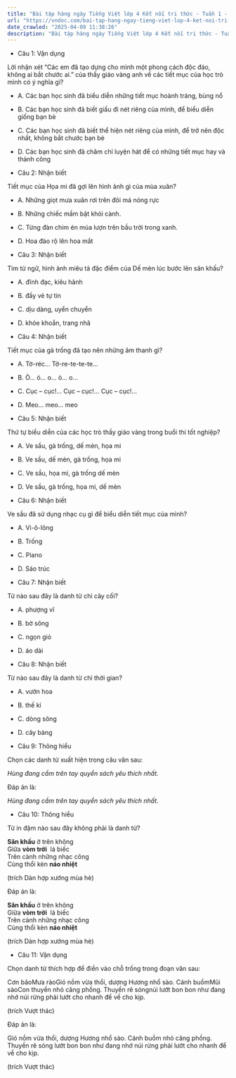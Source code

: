 ```yaml
---
title: "Bài tập hàng ngày Tiếng Việt lớp 4 Kết nối tri thức - Tuần 1 - Thứ 2 gồm các câu hỏi tổng hợp nội dung Đọc hiểu văn bản và Luyện từ và câu được học ở Tuần 1 trong chương trình Tiếng Việt lớp 4 Tập 1 Kết nối tri thức."
url: "https://vndoc.com/bai-tap-hang-ngay-tieng-viet-lop-4-ket-noi-tri-thuc-tuan-1-thu-5-326236"
date_crawled: "2025-04-09 11:38:26"
description: "Bài tập hàng ngày Tiếng Việt lớp 4 Kết nối tri thức - Tuần 1 - Thứ 2 gồm các câu hỏi tổng hợp nội dung Đọc hiểu văn bản và Luyện từ và câu được học ở Tuần 1 trong chương trình Tiếng Việt lớp 4 Tập 1 Kết nối tri thức."
---
```


* Câu 1:  Vận dụng

Lời nhận xét “Các em đã tạo dựng cho mình một phong cách độc đáo, không ai bắt chước ai.” của thầy giáo vàng anh về các tiết mục của học trò mình có ý nghĩa gì?

  * A. Các bạn học sinh đã biểu diễn những tiết mục hoành tráng, bùng nổ 
  * B. Các bạn học sinh đã biết giấu đi nét riêng của mình, để biểu diễn giống bạn bè 
  * C. Các bạn học sinh đã biết thể hiện nét riêng của mình, để trở nên độc nhất, không bắt chước bạn bè 
  * D. Các bạn học sinh đã chăm chỉ luyện hát để có những tiết mục hay và thành công 



* Câu 2:  Nhận biết

Tiết mục của Họa mi đã gợi lên hình ảnh gì của mùa xuân?

  * A. Những giọt mưa xuân rơi trên đôi má nóng rực 
  * B. Những chiếc mầm bật khỏi cành. 
  * C. Từng đàn chim én múa lượn trên bầu trời trong xanh. 
  * D. Hoa đào rộ lên hoa mắt 



* Câu 3:  Nhận biết

Tìm từ ngữ, hình ảnh miêu tả đặc điểm của Dế mèn lúc bước lên sân khấu?

  * A. đĩnh đạc, kiêu hãnh 
  * B. đầy vẻ tự tin 
  * C. dịu dàng, uyển chuyển 
  * D. khỏe khoắn, trang nhã 



* Câu 4:  Nhận biết

Tiết mục của gà trống đã tạo nên những âm thanh gì?

  * A. Tờ-réc… Tờ-re-te-te-te… 
  * B. Ò… ó… o… ò… o… 
  * C. Cục – cục!… Cục – cục!… Cục – cục!… 
  * D. Meo… meo… meo 



* Câu 5:  Nhận biết

Thứ tự biểu diễn của các học trò thầy giáo vàng trong buổi thi tốt nghiệp?

  * A. Ve sầu, gà trống, dế mèn, họa mi 
  * B. Ve sầu, dế mèn, gà trống, họa mi 
  * C. Ve sầu, họa mi, gà trống dế mèn 
  * D. Ve sầu, gà trống, họa mi, dế mèn 



* Câu 6:  Nhận biết

Ve sầu đã sử dụng nhạc cụ gì để biểu diễn tiết mục của mình?

  * A. Vi-ô-lông 
  * B. Trống 
  * C. Piano 
  * D. Sáo trúc 



* Câu 7:  Nhận biết

Từ nào sau đây là danh từ chỉ cây cối?

  * A. phượng vĩ 
  * B. bờ sông 
  * C. ngọn gió 
  * D. áo dài 



* Câu 8:  Nhận biết

Từ nào sau đây là danh từ chỉ thời gian?

  * A. vườn hoa 
  * B. thế kỉ 
  * C. dòng sông 
  * D. cây bàng 



* Câu 9:  Thông hiểu

Chọn các danh từ xuất hiện trong câu văn sau:

_Hùng đang cầm trên tay quyển sách yêu thích nhất._

Đáp án là:

_Hùng đang cầm trên tay quyển sách yêu thích nhất._

* Câu 10:  Thông hiểu

Từ in đậm nào sau đây không phải là danh từ?

**Sân khấu** ở trên không  
Giữa **vòm trời**  lá biếc  
Trên cành những nhạc công  
Cùng thổi kèn **náo nhiệt**

(trích Dàn hợp xướng mùa hè)

Đáp án là:

**Sân khấu** ở trên không  
Giữa **vòm trời**  lá biếc  
Trên cành những nhạc công  
Cùng thổi kèn **náo nhiệt**

(trích Dàn hợp xướng mùa hè)

* Câu 11:  Vận dụng

Chọn danh từ thích hợp để điền vào chỗ trống trong đoạn văn sau:

Cơn bãoMưa ràoGió nồm vừa thổi, dượng Hương nhổ sào. Cánh buồmMũi sàoCon thuyền nhỏ căng phồng. Thuyền rẽ sóngnúi lướt bon bon như đang nhớ núi rừng phải lướt cho nhanh để về cho kịp.

(trích Vượt thác)

Đáp án là:

Gió nồm vừa thổi, dượng Hương nhổ sào. Cánh buồm nhỏ căng phồng. Thuyền rẽ sóng lướt bon bon như đang nhớ núi rừng phải lướt cho nhanh để về cho kịp.

(trích Vượt thác)
